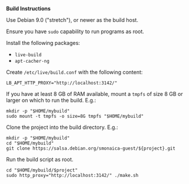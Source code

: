 __Build Instructions__

Use Debian 9.0 ("stretch"), or newer as the build host.

Ensure you have `sudo` capability to run programs as root.

Install the following packages:
  - `live-build`
  - `apt-cacher-ng`

Create `/etc/live/build.conf` with the following content:

```
LB_APT_HTTP_PROXY="http://localhost:3142/"
```

If you have at least 8 GB of RAM available, mount a `tmpfs`
of size 8 GB or larger on which to run the build. E.g.:

```
mkdir -p "$HOME/mybuild"
sudo mount -t tmpfs -o size=8G tmpfs "$HOME/mybuild"
```

Clone the project into the build directory. E.g.:

```
mkdir -p "$HOME/mybuild"
cd "$HOME/mybuild"
git clone https://salsa.debian.org/smonaica-guest/${project}.git
```

Run the build script as root.

```
cd "$HOME/mybuild/$project"
sudo http_proxy="http://localhost:3142/" ./make.sh
```

